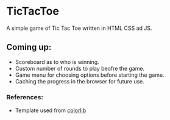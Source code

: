 # TicTacToe
A simple game of Tic Tac Toe written in HTML CSS ad JS. 

## Coming up:
* Scoreboard as to who is winning.
* Custom number of rounds to play beofre the game.
* Game menu for choosing options before starting the game.
* Caching the progress in the browser for future use.

### References:
* Template used from [colorlib](https://colorlib.com/)
